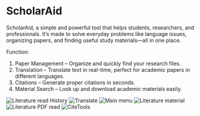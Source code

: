 # ScholarAid
ScholarAid, a simple and powerful tool that helps students, researchers, and professionals. It’s made to solve everyday problems like language issues, organizing papers, and finding useful study materials—all in one place.

Function:
1. Paper Management – Organize and quickly find your research files.
2. Translation – Translate text in real-time, perfect for academic papers in different languages.
3. Citations – Generate proper citations in seconds.
4. Material Search – Look up and download academic materials easily.

   
![Literature read History](https://github.com/user-attachments/assets/05ddf467-275c-4db4-b387-8f6388b7073a)
![Translate](https://github.com/user-attachments/assets/a6b927b3-5bd7-4a94-ac0e-2f14ae9f6404)
![Main menu](https://github.com/user-attachments/assets/83195313-1f53-4b30-8a9d-923cf563151e)
![Literature material](https://github.com/user-attachments/assets/dcb9edfe-4e51-4c27-afb5-8a84ac380790)
![Literature PDF read](https://github.com/user-attachments/assets/5b538458-8c78-4a8a-9238-f9cae0d98f78)
![CiteTools](https://github.com/user-attachments/assets/8dfd6947-7c89-4946-8f2b-d7a3235165c0)
